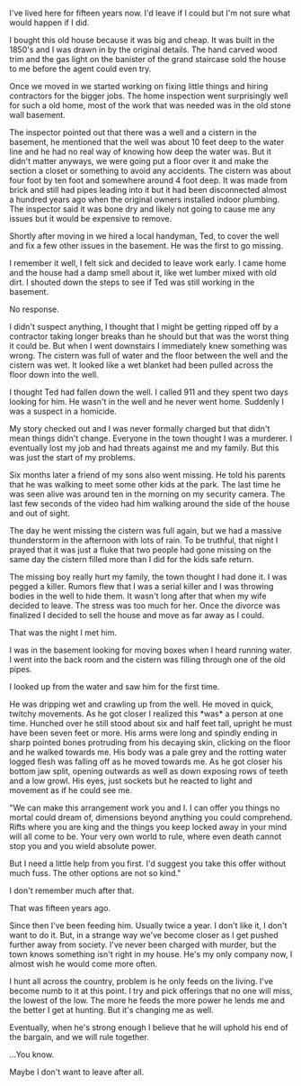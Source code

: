 I've lived here for fifteen years now. I'd leave if I could but I'm not sure what would happen if I did.

I bought this old house because it was big and cheap. It was built in the 1850's and I was drawn in by the original details. The hand carved wood trim and the gas light on the banister of the grand staircase sold the house to me before the agent could even try.

Once we moved in we started working on fixing little things and hiring contractors for the bigger jobs. The home inspection went surprisingly well for such a old home, most of the work that was needed was in the old stone wall basement.

The inspector pointed out that there was a well and a cistern in the basement, he mentioned that the well was about 10 feet deep to the water line and he had no real way of knowing how deep the water was. But it didn't matter anyways, we were going put a floor over it and make the section a closet or something to avoid any accidents. The cistern was about four foot by ten foot and somewhere around 4 foot deep. It was made from brick and still had pipes leading into it but it had been disconnected almost a hundred years ago when the original owners installed indoor plumbing. The inspector said it was bone dry and likely not going to cause me any issues but it would be expensive to remove.

Shortly after moving in we hired a local handyman, Ted, to cover the well and fix a few other issues in the basement. He was the first to go missing.

I remember it well, I felt sick and decided to leave work early. I came home and the house had a damp smell about it, like wet lumber mixed with old dirt. I shouted down the steps to see if Ted was still working in the basement.

No response.

I didn't suspect anything, I thought that I might be getting ripped off by a contractor taking longer breaks than he should but that was the worst thing it could be. But when I went downstairs I immediately knew something was wrong.  The cistern was full of water and the floor between the well and the cistern was wet. It looked like a wet blanket had been pulled across the floor down into the well.

I thought Ted had fallen down the well. I called 911 and they spent two days looking for him. He wasn't in the well and he never went home. Suddenly I was a suspect in a homicide.

My story checked out and I was never formally charged but that didn't mean things didn't change. Everyone in the town thought I was a murderer. I eventually lost my job and had threats against me and my family. But this was just the start of my problems.

Six months later a friend of my sons also went missing. He told his parents that he was walking to meet some other kids at the park. The last time he was seen alive was around ten in the morning on my security camera. The last few seconds of the video had him walking around the side of the house and out of sight.

The day he went missing the cistern was full again, but we had a massive thunderstorm in the afternoon with lots of rain. To be truthful, that night I prayed that it was just a fluke that two people had gone missing on the same day the cistern filled more than I did for the kids safe return.

The missing boy really hurt my family, the town thought I had done it. I was pegged a killer. Rumors flew that I was a serial killer and I was throwing bodies in the well to hide them.  It wasn't long after that when my wife decided to leave. The stress was too much for her. Once the divorce was finalized I decided to sell the house and move as far away as I could.

That was the night I met him.

I was in the basement looking for moving boxes when I heard running water. I went into the back room and the cistern was filling through one of the old pipes.

I looked up from the water and saw him for the first time.

He was dripping wet and crawling up from the well. He moved in quick, twitchy movements. As he got closer I realized this \*was\* a person at one time. Hunched over he still stood about six and half feet tall, upright he must have been seven feet or more. His arms were long and spindly ending in sharp pointed bones protruding from his decaying skin, clicking on the floor and he walked towards me. His body was a pale grey and the rotting water logged flesh was falling off as he moved towards me. As he got closer his bottom jaw split, opening outwards as well as down exposing rows of teeth and a low growl. His eyes, just sockets but he reacted to light and movement as if he could see me.

"We can make this arrangement work you and I. I can offer you things no mortal could dream of, dimensions beyond anything you could comprehend. Rifts where you are king and the things you keep locked away in your mind will all come to be. Your very own world to rule, where even death cannot stop you and you wield absolute power.

But I need a little help from you first. I'd suggest you take this offer without much fuss. The other options are not so kind."

I don't remember much after that.

That was fifteen years ago.

Since then I've been feeding him. Usually twice a year. I don't like it, I don't want to do it. But, in a strange way we've become closer as I get pushed further away from society. I've never been charged with murder, but the town knows something isn't right in my house. He's my only company now, I almost wish he would come more often.

I hunt all across the country, problem is he only feeds on the living. I've become numb to it at this point. I try and pick offerings that no one will miss, the lowest of the low. The more he feeds the more power he lends me and the better I get at hunting. But it's changing me as well.

Eventually, when he's strong enough I believe that he will uphold his end of the bargain, and we will rule together.

...You know.

Maybe I don't want to leave after all.